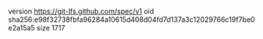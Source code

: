 version https://git-lfs.github.com/spec/v1
oid sha256:e98f32738fbfa96284a10615d408d04fd7d137a3c12029766c19f7be0e2a15a5
size 1717
